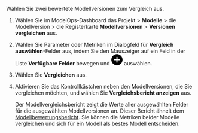 Wählen Sie zwei bewertete Modellversionen zum Vergleich aus.

1.  Wählen Sie im ModelOps-Dashboard das Projekt \> **Modelle** \> die Modellversion \> die Registerkarte **Modellversionen** \> **Versionen vergleichen** aus.

2.  Wählen Sie Parameter oder Metriken im Dialogfeld für **Vergleich auswählen**-Felder aus, indem Sie den Mauszeiger auf ein Feld in der Liste **Verfügbare Felder** bewegen und ![Add icon](Images/ebt1659745488877.svg) auswählen.

3.  Wählen Sie **Vergleichen** aus.

4.  Aktivieren Sie das Kontrollkästchen neben den Modellversionen, die Sie vergleichen möchten, und wählen Sie **Vergleichsbericht anzeigen** aus.

    Der Modellvergleichsbericht zeigt die Werte aller ausgewählten Felder für die ausgewählten Modellversionen an. Dieser Bericht ähnelt dem [Modellbewertungsbericht](vbl1732651027548.md). Sie können die Metriken beider Modelle vergleichen und sich für ein Modell als bestes Modell entscheiden.
